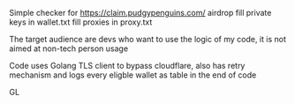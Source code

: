 Simple checker for https://claim.pudgypenguins.com/ airdrop
fill private keys in wallet.txt
fill proxies in proxy.txt

The target audience are devs who want to use the logic of my code, it is not aimed at non-tech person usage

Code uses Golang TLS client to bypass cloudflare, also has retry mechanism and logs every eligble wallet as table in the end of code

GL
